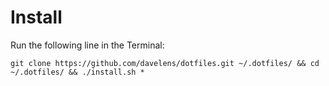 # Install
Run the following line in the Terminal:

    git clone https://github.com/davelens/dotfiles.git ~/.dotfiles/ && cd ~/.dotfiles/ && ./install.sh *

